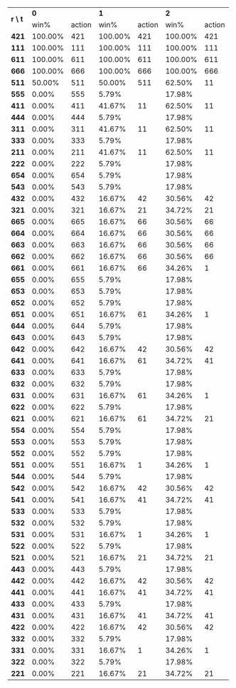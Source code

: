 <table>
	<tr>
		<td rowspan="2"><b>r \ t </td>
		<td colspan="2"><b>0</td>
		<td colspan="2"><b>1</td>
		<td colspan="2"><b>2</td>
	</tr>
	<tr>
		<td>win%</td>
		<td>action</td>
		<td>win%</td>
		<td>action</td>
		<td>win%</td>
		<td>action</td>
	</tr>
	</tr>
		<td><b>421</td>
		<td>100.00%</td>
		<td>421</td>
		<td>100.00%</td>
		<td>421</td>
		<td>100.00%</td>
		<td>421</td>
	</tr>
	</tr>
		<td><b>111</td>
		<td>100.00%</td>
		<td>111</td>
		<td>100.00%</td>
		<td>111</td>
		<td>100.00%</td>
		<td>111</td>
	</tr>
	</tr>
		<td><b>611</td>
		<td>100.00%</td>
		<td>611</td>
		<td>100.00%</td>
		<td>611</td>
		<td>100.00%</td>
		<td>611</td>
	</tr>
	</tr>
		<td><b>666</td>
		<td>100.00%</td>
		<td>666</td>
		<td>100.00%</td>
		<td>666</td>
		<td>100.00%</td>
		<td>666</td>
	</tr>
	</tr>
		<td><b>511</td>
		<td> 50.00%</td>
		<td>511</td>
		<td> 50.00%</td>
		<td>511</td>
		<td> 62.50%</td>
		<td> 11</td>
	</tr>
	</tr>
		<td><b>555</td>
		<td>  0.00%</td>
		<td>555</td>
		<td>  5.79%</td>
		<td>   </td>
		<td> 17.98%</td>
		<td>   </td>
	</tr>
	</tr>
		<td><b>411</td>
		<td>  0.00%</td>
		<td>411</td>
		<td> 41.67%</td>
		<td> 11</td>
		<td> 62.50%</td>
		<td> 11</td>
	</tr>
	</tr>
		<td><b>444</td>
		<td>  0.00%</td>
		<td>444</td>
		<td>  5.79%</td>
		<td>   </td>
		<td> 17.98%</td>
		<td>   </td>
	</tr>
	</tr>
		<td><b>311</td>
		<td>  0.00%</td>
		<td>311</td>
		<td> 41.67%</td>
		<td> 11</td>
		<td> 62.50%</td>
		<td> 11</td>
	</tr>
	</tr>
		<td><b>333</td>
		<td>  0.00%</td>
		<td>333</td>
		<td>  5.79%</td>
		<td>   </td>
		<td> 17.98%</td>
		<td>   </td>
	</tr>
	</tr>
		<td><b>211</td>
		<td>  0.00%</td>
		<td>211</td>
		<td> 41.67%</td>
		<td> 11</td>
		<td> 62.50%</td>
		<td> 11</td>
	</tr>
	</tr>
		<td><b>222</td>
		<td>  0.00%</td>
		<td>222</td>
		<td>  5.79%</td>
		<td>   </td>
		<td> 17.98%</td>
		<td>   </td>
	</tr>
	</tr>
		<td><b>654</td>
		<td>  0.00%</td>
		<td>654</td>
		<td>  5.79%</td>
		<td>   </td>
		<td> 17.98%</td>
		<td>   </td>
	</tr>
	</tr>
		<td><b>543</td>
		<td>  0.00%</td>
		<td>543</td>
		<td>  5.79%</td>
		<td>   </td>
		<td> 17.98%</td>
		<td>   </td>
	</tr>
	</tr>
		<td><b>432</td>
		<td>  0.00%</td>
		<td>432</td>
		<td> 16.67%</td>
		<td> 42</td>
		<td> 30.56%</td>
		<td> 42</td>
	</tr>
	</tr>
		<td><b>321</td>
		<td>  0.00%</td>
		<td>321</td>
		<td> 16.67%</td>
		<td> 21</td>
		<td> 34.72%</td>
		<td> 21</td>
	</tr>
	</tr>
		<td><b>665</td>
		<td>  0.00%</td>
		<td>665</td>
		<td> 16.67%</td>
		<td> 66</td>
		<td> 30.56%</td>
		<td> 66</td>
	</tr>
	</tr>
		<td><b>664</td>
		<td>  0.00%</td>
		<td>664</td>
		<td> 16.67%</td>
		<td> 66</td>
		<td> 30.56%</td>
		<td> 66</td>
	</tr>
	</tr>
		<td><b>663</td>
		<td>  0.00%</td>
		<td>663</td>
		<td> 16.67%</td>
		<td> 66</td>
		<td> 30.56%</td>
		<td> 66</td>
	</tr>
	</tr>
		<td><b>662</td>
		<td>  0.00%</td>
		<td>662</td>
		<td> 16.67%</td>
		<td> 66</td>
		<td> 30.56%</td>
		<td> 66</td>
	</tr>
	</tr>
		<td><b>661</td>
		<td>  0.00%</td>
		<td>661</td>
		<td> 16.67%</td>
		<td> 66</td>
		<td> 34.26%</td>
		<td>  1</td>
	</tr>
	</tr>
		<td><b>655</td>
		<td>  0.00%</td>
		<td>655</td>
		<td>  5.79%</td>
		<td>   </td>
		<td> 17.98%</td>
		<td>   </td>
	</tr>
	</tr>
		<td><b>653</td>
		<td>  0.00%</td>
		<td>653</td>
		<td>  5.79%</td>
		<td>   </td>
		<td> 17.98%</td>
		<td>   </td>
	</tr>
	</tr>
		<td><b>652</td>
		<td>  0.00%</td>
		<td>652</td>
		<td>  5.79%</td>
		<td>   </td>
		<td> 17.98%</td>
		<td>   </td>
	</tr>
	</tr>
		<td><b>651</td>
		<td>  0.00%</td>
		<td>651</td>
		<td> 16.67%</td>
		<td> 61</td>
		<td> 34.26%</td>
		<td>  1</td>
	</tr>
	</tr>
		<td><b>644</td>
		<td>  0.00%</td>
		<td>644</td>
		<td>  5.79%</td>
		<td>   </td>
		<td> 17.98%</td>
		<td>   </td>
	</tr>
	</tr>
		<td><b>643</td>
		<td>  0.00%</td>
		<td>643</td>
		<td>  5.79%</td>
		<td>   </td>
		<td> 17.98%</td>
		<td>   </td>
	</tr>
	</tr>
		<td><b>642</td>
		<td>  0.00%</td>
		<td>642</td>
		<td> 16.67%</td>
		<td> 42</td>
		<td> 30.56%</td>
		<td> 42</td>
	</tr>
	</tr>
		<td><b>641</td>
		<td>  0.00%</td>
		<td>641</td>
		<td> 16.67%</td>
		<td> 61</td>
		<td> 34.72%</td>
		<td> 41</td>
	</tr>
	</tr>
		<td><b>633</td>
		<td>  0.00%</td>
		<td>633</td>
		<td>  5.79%</td>
		<td>   </td>
		<td> 17.98%</td>
		<td>   </td>
	</tr>
	</tr>
		<td><b>632</td>
		<td>  0.00%</td>
		<td>632</td>
		<td>  5.79%</td>
		<td>   </td>
		<td> 17.98%</td>
		<td>   </td>
	</tr>
	</tr>
		<td><b>631</td>
		<td>  0.00%</td>
		<td>631</td>
		<td> 16.67%</td>
		<td> 61</td>
		<td> 34.26%</td>
		<td>  1</td>
	</tr>
	</tr>
		<td><b>622</td>
		<td>  0.00%</td>
		<td>622</td>
		<td>  5.79%</td>
		<td>   </td>
		<td> 17.98%</td>
		<td>   </td>
	</tr>
	</tr>
		<td><b>621</td>
		<td>  0.00%</td>
		<td>621</td>
		<td> 16.67%</td>
		<td> 61</td>
		<td> 34.72%</td>
		<td> 21</td>
	</tr>
	</tr>
		<td><b>554</td>
		<td>  0.00%</td>
		<td>554</td>
		<td>  5.79%</td>
		<td>   </td>
		<td> 17.98%</td>
		<td>   </td>
	</tr>
	</tr>
		<td><b>553</td>
		<td>  0.00%</td>
		<td>553</td>
		<td>  5.79%</td>
		<td>   </td>
		<td> 17.98%</td>
		<td>   </td>
	</tr>
	</tr>
		<td><b>552</td>
		<td>  0.00%</td>
		<td>552</td>
		<td>  5.79%</td>
		<td>   </td>
		<td> 17.98%</td>
		<td>   </td>
	</tr>
	</tr>
		<td><b>551</td>
		<td>  0.00%</td>
		<td>551</td>
		<td> 16.67%</td>
		<td>  1</td>
		<td> 34.26%</td>
		<td>  1</td>
	</tr>
	</tr>
		<td><b>544</td>
		<td>  0.00%</td>
		<td>544</td>
		<td>  5.79%</td>
		<td>   </td>
		<td> 17.98%</td>
		<td>   </td>
	</tr>
	</tr>
		<td><b>542</td>
		<td>  0.00%</td>
		<td>542</td>
		<td> 16.67%</td>
		<td> 42</td>
		<td> 30.56%</td>
		<td> 42</td>
	</tr>
	</tr>
		<td><b>541</td>
		<td>  0.00%</td>
		<td>541</td>
		<td> 16.67%</td>
		<td> 41</td>
		<td> 34.72%</td>
		<td> 41</td>
	</tr>
	</tr>
		<td><b>533</td>
		<td>  0.00%</td>
		<td>533</td>
		<td>  5.79%</td>
		<td>   </td>
		<td> 17.98%</td>
		<td>   </td>
	</tr>
	</tr>
		<td><b>532</td>
		<td>  0.00%</td>
		<td>532</td>
		<td>  5.79%</td>
		<td>   </td>
		<td> 17.98%</td>
		<td>   </td>
	</tr>
	</tr>
		<td><b>531</td>
		<td>  0.00%</td>
		<td>531</td>
		<td> 16.67%</td>
		<td>  1</td>
		<td> 34.26%</td>
		<td>  1</td>
	</tr>
	</tr>
		<td><b>522</td>
		<td>  0.00%</td>
		<td>522</td>
		<td>  5.79%</td>
		<td>   </td>
		<td> 17.98%</td>
		<td>   </td>
	</tr>
	</tr>
		<td><b>521</td>
		<td>  0.00%</td>
		<td>521</td>
		<td> 16.67%</td>
		<td> 21</td>
		<td> 34.72%</td>
		<td> 21</td>
	</tr>
	</tr>
		<td><b>443</td>
		<td>  0.00%</td>
		<td>443</td>
		<td>  5.79%</td>
		<td>   </td>
		<td> 17.98%</td>
		<td>   </td>
	</tr>
	</tr>
		<td><b>442</td>
		<td>  0.00%</td>
		<td>442</td>
		<td> 16.67%</td>
		<td> 42</td>
		<td> 30.56%</td>
		<td> 42</td>
	</tr>
	</tr>
		<td><b>441</td>
		<td>  0.00%</td>
		<td>441</td>
		<td> 16.67%</td>
		<td> 41</td>
		<td> 34.72%</td>
		<td> 41</td>
	</tr>
	</tr>
		<td><b>433</td>
		<td>  0.00%</td>
		<td>433</td>
		<td>  5.79%</td>
		<td>   </td>
		<td> 17.98%</td>
		<td>   </td>
	</tr>
	</tr>
		<td><b>431</td>
		<td>  0.00%</td>
		<td>431</td>
		<td> 16.67%</td>
		<td> 41</td>
		<td> 34.72%</td>
		<td> 41</td>
	</tr>
	</tr>
		<td><b>422</td>
		<td>  0.00%</td>
		<td>422</td>
		<td> 16.67%</td>
		<td> 42</td>
		<td> 30.56%</td>
		<td> 42</td>
	</tr>
	</tr>
		<td><b>332</td>
		<td>  0.00%</td>
		<td>332</td>
		<td>  5.79%</td>
		<td>   </td>
		<td> 17.98%</td>
		<td>   </td>
	</tr>
	</tr>
		<td><b>331</td>
		<td>  0.00%</td>
		<td>331</td>
		<td> 16.67%</td>
		<td>  1</td>
		<td> 34.26%</td>
		<td>  1</td>
	</tr>
	</tr>
		<td><b>322</td>
		<td>  0.00%</td>
		<td>322</td>
		<td>  5.79%</td>
		<td>   </td>
		<td> 17.98%</td>
		<td>   </td>
	</tr>
	</tr>
		<td><b>221</td>
		<td>  0.00%</td>
		<td>221</td>
		<td> 16.67%</td>
		<td> 21</td>
		<td> 34.72%</td>
		<td> 21</td>
	</tr>
	</tr>
</table>
